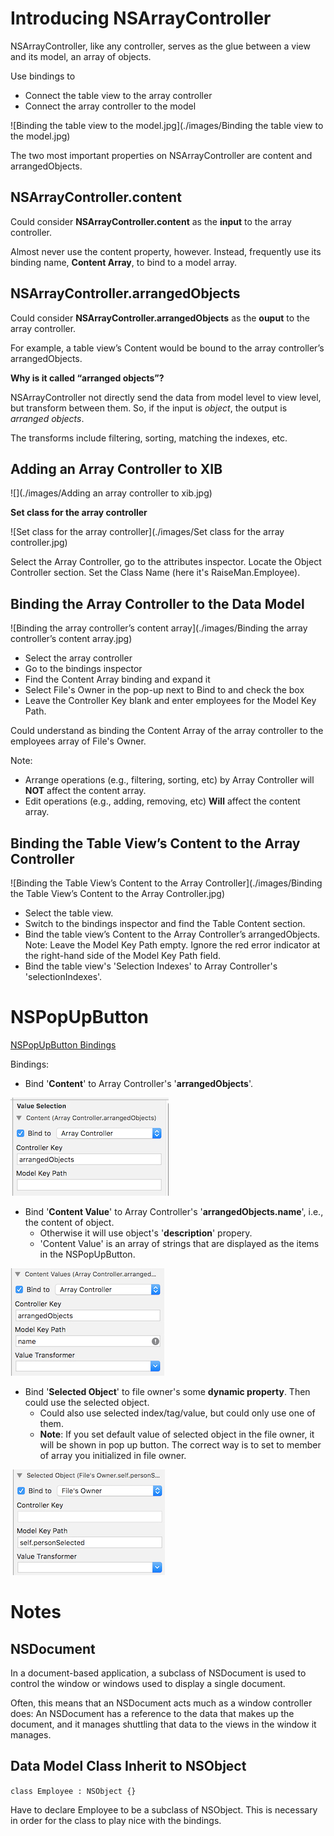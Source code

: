 # Introducing NSArrayController

NSArrayController, like any controller, serves as the glue between a view and its model, an array of objects. 

Use bindings to 

- Connect the table view to the array controller
- Connect the array controller to the model

![Binding the table view to the model.jpg](./images/Binding the table view to the model.jpg)

The two most important properties on NSArrayController are content and arrangedObjects. 

## NSArrayController.content

Could consider **NSArrayController.content** as the **input** to the array controller.

Almost never use the content property, however. Instead, frequently use its binding name, **Content Array**, to bind to a model array. 

## NSArrayController.arrangedObjects

Could consider **NSArrayController.arrangedObjects** as the **ouput** to the array controller.

For example, a table view’s Content would be bound to the array controller’s arrangedObjects.

**Why is it called “arranged objects”?**

NSArrayController not directly send the data from model level to view level, but transform between them. So, if the input is *object*, the output is *arranged objects*.

The transforms include filtering, sorting, matching the indexes, etc.

## Adding an Array Controller to XIB

![](./images/Adding an array controller to xib.jpg)

**Set class for the array controller**

![Set class for the array controller](./images/Set class for the array controller.jpg)

Select the Array Controller, go to the attributes inspector. Locate the Object Controller section. Set the Class Name (here it's RaiseMan.Employee).


## Binding the Array Controller to the Data Model

![Binding the array controller’s content array](./images/Binding the array controller’s content array.jpg)

- Select the array controller
- Go to the bindings inspector
- Find the Content Array binding and expand it
- Select File's Owner in the pop-up next to Bind to and check the box
- Leave the Controller Key blank and enter employees for the Model Key Path. 

Could understand as binding the Content Array of the array controller to the employees array of File's Owner.

Note: 

- Arrange operations (e.g., filtering, sorting, etc) by Array Controller will **NOT** affect the content array.
- Edit operations (e.g., adding, removing, etc) **Will** affect the content array.

## Binding the Table View’s Content to the Array Controller

![Binding the Table View’s Content to the Array Controller](./images/Binding the Table View’s Content to the Array Controller.jpg)

- Select the table view. 
- Switch to the bindings inspector and find the Table Content section. 
- Bind the table view’s Content to the Array Controller’s arrangedObjects. Note: Leave the Model Key Path empty. Ignore the red error indicator at the right-hand side of the Model Key Path field.
- Bind the table view's 'Selection Indexes' to  Array Controller's 'selectionIndexes'.



# NSPopUpButton

[NSPopUpButton Bindings](https://developer.apple.com/library/mac/documentation/Cocoa/Reference/CocoaBindingsRef/BindingsText/NSPopUpButton.html)

Bindings:

- Bind '**Content**' to Array Controller's '**arrangedObjects**'.

![](./images/BindContent.jpg)

- Bind '**Content Value**' to Array Controller's '**arrangedObjects.name**', i.e., the content of object. 
  - Otherwise it will use object's '**description**' propery. 
  - 'Content Value' is an array of strings that are displayed as the items in the NSPopUpButton.

![](./images/BindContentValues.jpg)

- Bind '**Selected Object**' to file owner's some **dynamic property**. Then could use the selected object. 
  - Could also use selected index/tag/value, but could only use one of them. 
  - **Note**: If you set default value of selected object in the file owner, it will be shown in pop up button. The correct way is to set to member of array you initialized in file owner.

![](./images/BindSelectedObject.jpg)


# Notes

## NSDocument

In a document-based application, a subclass of NSDocument is used to control the window or windows used to display a single document. 

Often, this means that an NSDocument acts much as a window controller does: An NSDocument has a reference to the data that makes up the document, and it manages shuttling that data to the views in the window it manages.

## Data Model Class Inherit to NSObject

`class Employee : NSObject {}`

Have to declare Employee to be a subclass of NSObject. This is necessary in order for the class to play nice with the bindings.
